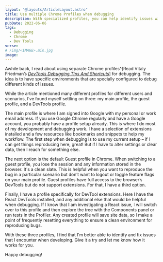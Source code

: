 ```yaml
---
layout: "@layouts/ArticleLayout.astro"
title: Use multiple Chrome Profiles when debugging
description: With specialized profiles, you can help identify issues without messing with your favorite settings.
pubDate: 2022-06-06
tags:
  - Debugging
  - Chrome
  - Dev Tools
verse:
# /img/<IMAGE>.min.jpg
image:
---
```


Awhile back, I read about using separate Chrome profiles^[Read Vitaly Friedman’s [_DevTools Debugging Tips And Shortcuts_](https://www.smashingmagazine.com/2021/02/useful-chrome-firefox-devtools-tips-shortcuts/)] for debugging. The idea is to have specific environments that are specially configured to debug different kinds of issues.

While the article mentioned many different profiles for different users and scenarios, I’ve found myself settling on three: my main profile, the guest profile, and a DevTools profile.

The main profile is where I am signed into Google with my personal or work email address. If you use Google Chrome regularly and have a Google account, you probably have a profile setup already. This is where I do most of my development and debugging work. I have a selection of extensions installed and a few resources like bookmarks and snippets to help my workflow. The first step when debugging is to use my current setup – if I can get things reproducing here, great! But if I have to alter settings or clear data, then I reach for something else.

The next option is the default Guest profile in Chrome. When switching to a guest profile, you lose the session and any information stored in the browser. It's a clean slate. This is helpful when you want to reproduce the bug in a particular scenario but don’t want to logout or toggle feature flags on your main profile. Guest profiles have full access to the browser’s DevTools but do not support extensions. For that, I have a third option.

Finally, I have a profile specifically for DevTool extensions. Here I have the React DevTools installed, and any additional else that would be helpful when debugging. If I know that I am investigating a React issue, I will switch over to this profile and then explore the tree with the Components panel or run tests in the Profiler. Any created profile will save site data, so I make a point of frequently resetting everything to ensure a clean environment for reproducing bugs.

With these three profiles, I find that I'm better able to identify and fix issues that I encounter when developing. Give it a try and let me know how it works for you.

Happy debugging!
